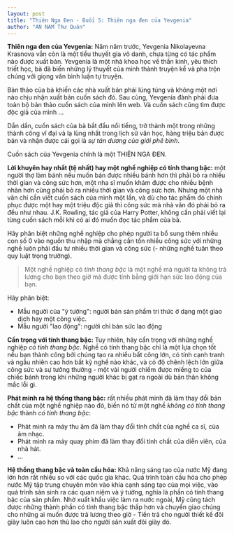 ```yaml
---
layout: post
title: "Thiên Nga Đen - Buổi 5: Thiên nga đen của Yevgenia"
author: "AN NAM Thư Quán"
---
```


**Thiên nga đen của Yevgenia:** Năm năm trước, Yevgenia Nikolayevna Krasnova vẫn còn là một tiểu thuyết gia vô danh, chưa từng có tác phẩm nào được xuất bản. Yevgenia là một nhà khoa học về thần kinh, yêu thích triết học, bà đã biến những lý thuyết của mình thành truyện kể và pha trộn chúng với giọng văn bình luận tự truyện.

Bản thảo của bà khiến các nhà xuất bản phải lúng túng và không một nơi nào chịu nhận xuất bản cuốn sách đó. Sau cùng, Yevgenia đành phải đưa toàn bộ bản thảo cuốn sách của mình lên web. Và cuốn sách cũng tìm được độc giả của mình ...

Dần dần, cuốn sách của bà bắt đầu nổi tiếng, trở thành một trong những thành công vĩ đại và lạ lùng nhất trong lịch sử văn học, hàng triệu bản được bán và nhận được cái gọi là *sự tán dương của giới phê bình*.

Cuốn sách của Yevgenia chính là một THIÊN NGA ĐEN.


**Lời khuyên hay nhất (tệ nhất) hay một nghề nghiệp có tính thang bậc:** một người thợ làm bánh nếu muốn bán được nhiều bánh hơn thì phải bỏ ra nhiều thời gian và công sức hơn, một nha sĩ muốn khám được cho nhiều bệnh nhân hơn cũng phải bỏ ra nhiều thời gian và công sức hơn. Nhưng một nhà văn chỉ cần viết cuốn sách của mình một lần, và dù cho tác phẩm đó chinh phục được một hay một triệu độc giả thì công sức mà nhà văn đó phải bỏ ra đều như nhau. J.K. Rowling, tác giả của Harry Potter, không cần phải viết lại từng cuốn sách mỗi khi có ai đó muốn đọc tác phẩm của bà.

Hãy phân biệt những nghề nghiệp cho phép người ta bổ sung thêm nhiều con số 0 vào nguồn thu nhập mà chẳng cần tốn nhiều công sức với những nghề luôn phải đầu tư nhiều thời gian và công sức (- những nghề tuân theo quy luật trọng trường).

> Một nghề nghiệp có *tính thang bậc* là một nghề mà người ta không trả lương cho bạn theo giờ mà được tính bằng giới hạn sức lao động của bạn.

Hãy phân biệt:

* Mẫu người của "ý tưởng": người bán sản phẩm tri thức ở dạng một giao dịch hay một công việc.
* Mẫu người "lao động": người chỉ bán sức lao động


**Cẩn trọng với tính thang bậc:** Tuy nhiên, hãy cẩn trọng với những nghề nghiệp *có tính thang bậc*. Nghề có tính thang bậc chỉ là một lựa chọn tốt nếu bạn thành công bởi chúng tạo ra nhiều bất công lớn, có tính cạnh tranh và ngẫu nhiên cao hơn bất kỳ nghề nào khác, và có độ chênh lệch lớn giữa công sức và sự tưởng thưởng - một vài người chiếm được miếng to của chiếc bánh trong khi những người khác bị gạt ra ngoài dù bản thân không mắc lỗi gì.


**Phát minh ra hệ thống thang bậc:** rất nhiều phát minh đã làm thay đổi bản chất của một nghề nghiệp nào đó, biến nó từ một nghề *không có tính thang bậc* thành *có tính thang bậc*:

* Phát minh ra máy thu âm đã làm thay đổi tính chất của nghề ca sĩ, của âm nhạc.
* Phát minh ra máy quay phim đã làm thay đổi tính chất của diễn viên, của nhà hát.
* ...


**Hệ thống thang bậc và toàn cầu hóa:** Khả năng sáng tạo của nước Mỹ đang lớn hơn rất nhiều so với các quốc gia khác. Quá trình toàn cầu hóa cho phép nước Mỹ tập trung chuyên môn vào khía cạnh sáng tạo của mọi việc, vào quá trình sản sinh ra các quan niệm và ý tưởng, nghĩa là phần có tính thang bậc của sản phẩm. Nhờ xuất khẩu việc làm ra nước ngoài, Mỹ cũng tách được những thành phần có tính thang bậc thấp hơn và chuyển giao chúng cho những ai muốn được trả lương theo giờ - Tiền trả cho người thiết kế đôi giày luôn cao hơn thù lao cho người sản xuất đôi giày đó.